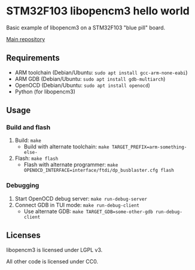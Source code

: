 # STM32F103 libopencm3 hello world

Basic example of libopencm3 on a STM32F103 "blue pill" board.

[Main repository](https://gitlab.com/DavidDiPaola/stm32f103_opencm3_hello-world)

## Requirements

- ARM toolchain (Debian/Ubuntu: `sudo apt install gcc-arm-none-eabi`)
- ARM GDB (Debian/Ubuntu: `sudo apt install gdb-multiarch`)
- OpenOCD (Debian/Ubuntu: `sudo apt install openocd`)
- Python (for libopencm3)

## Usage

### Build and flash

1. Build: `make`
    - Build with alternate toolchain: `make TARGET_PREFIX=arm-something-else-`
2. Flash: `make flash`
    - Flash with alternate programmer: `make OPENOCD_INTERFACE=interface/ftdi/dp_busblaster.cfg flash`

### Debugging

1. Start OpenOCD debug server: `make run-debug-server`
2. Connect GDB in TUI mode: `make run-debug-client`
    - Use alternate GDB: `make TARGET_GDB=some-other-gdb run-debug-client`

## Licenses

libopencm3 is licensed under LGPL v3.

All other code is licensed under CC0.
